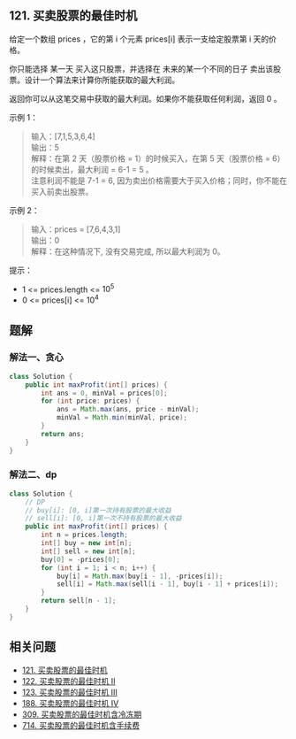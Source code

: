 ## 121. 买卖股票的最佳时机

给定一个数组 prices ，它的第 i 个元素 prices[i] 表示一支给定股票第 i 天的价格。

你只能选择 某一天 买入这只股票，并选择在 未来的某一个不同的日子 卖出该股票。设计一个算法来计算你所能获取的最大利润。

返回你可以从这笔交易中获取的最大利润。如果你不能获取任何利润，返回 0 。

 

示例 1：

>输入：[7,1,5,3,6,4]  
>输出：5  
>解释：在第 2 天（股票价格 = 1）的时候买入，在第 5 天（股票价格 = 6）的时候卖出，最大利润 = 6-1 = 5 。  
>     注意利润不能是 7-1 = 6, 因为卖出价格需要大于买入价格；同时，你不能在买入前卖出股票。  


示例 2：

>输入：prices = [7,6,4,3,1]  
>输出：0  
>解释：在这种情况下, 没有交易完成, 所以最大利润为 0。  
 

提示：

- 1 <= prices.length <= $10^5$
- 0 <= prices[i] <= $10^4$


## 题解

### 解法一、贪心

```java
class Solution {
    public int maxProfit(int[] prices) {
        int ans = 0, minVal = prices[0];
        for (int price: prices) {
            ans = Math.max(ans, price - minVal);
            minVal = Math.min(minVal, price);
        }
        return ans;
    }
}
```

### 解法二、dp

```java
class Solution {
    // DP
    // buy[i]: [0, i]第一次持有股票的最大收益
    // sell[i]: [0, i]第一次不持有股票的最大收益
    public int maxProfit(int[] prices) {
        int n = prices.length;
        int[] buy = new int[n];
        int[] sell = new int[n];
        buy[0] = -prices[0];
        for (int i = 1; i < n; i++) {
            buy[i] = Math.max(buy[i - 1], -prices[i]);
            sell[i] = Math.max(sell[i - 1], buy[i - 1] + prices[i]);
        }
        return sell[n - 1];
    }
}
```


## 相关问题

- [121. 买卖股票的最佳时机](./121.%20买卖股票的最佳时机.md)
- [122. 买卖股票的最佳时机 II](./122.%20买卖股票的最佳时机%20II.md)
- [123. 买卖股票的最佳时机 III](./123.%20买卖股票的最佳时机%20III.md)
- [188. 买卖股票的最佳时机 IV](./188.%20买卖股票的最佳时机%20IV.md)
- [309. 买卖股票的最佳时机含冷冻期](./309.%20买卖股票的最佳时机含冷冻期.md)
- [714. 买卖股票的最佳时机含手续费](./714.%20买卖股票的最佳时机含手续费.md)

